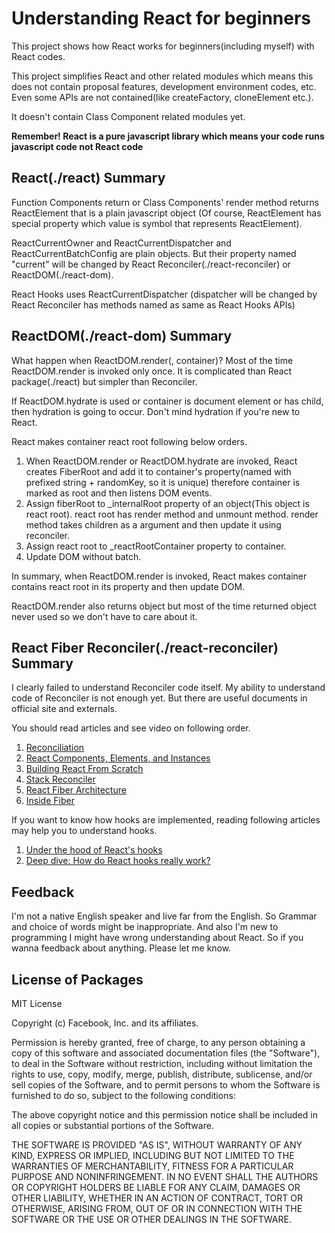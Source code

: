 # Understanding React for beginners

This project shows how React works for beginners(including myself) with React codes.

This project simplifies React and other related modules which means this does not contain proposal features, development environment codes, etc. Even some APIs are not contained(like createFactory, cloneElement etc.).

It doesn't contain Class Component related modules yet.

**Remember! React is a pure javascript library which means your code runs javascript code not React code**

## React(./react) Summary

Function Components return or Class Components' render method returns ReactElement that is a plain javascript object
(Of course, ReactElement has special property which value is symbol that represents ReactElement).

ReactCurrentOwner and ReactCurrentDispatcher and ReactCurrentBatchConfig are plain objects. But their property named "current" will be changed by React Reconciler(./react-reconciler) or ReactDOM(./react-dom).

React Hooks uses ReactCurrentDispatcher (dispatcher will be changed by React Reconciler has methods named as same as React Hooks APIs)

## ReactDOM(./react-dom) Summary

What happen when ReactDOM.render(<App />, container)? Most of the time ReactDOM.render is invoked only once. It is complicated than React package(./react) but simpler than Reconciler.

If ReactDOM.hydrate is used or container is document element or has child, then hydration is going to occur. Don't mind hydration if you're new to React.

React makes container react root following below orders.

1. When ReactDOM.render or ReactDOM.hydrate are invoked, React creates FiberRoot and add it to container's property(named with prefixed string + randomKey, so it is unique) therefore container is marked as root and then listens DOM events.
2. Assign fiberRoot to \_internalRoot property of an object(This object is react root). react root has render method and unmount method. render method takes children as a argument and then update it using reconciler.
3. Assign react root to \_reactRootContainer property to container.
4. Update DOM without batch.

In summary, when ReactDOM.render is invoked, React makes container contains react root in its property and then update DOM.

ReactDOM.render also returns object but most of the time returned object never used so we don't have to care about it.

## React Fiber Reconciler(./react-reconciler) Summary

I clearly failed to understand Reconciler code itself. My ability to understand code of Reconciler is not enough yet. But there are useful documents in official site and externals.

You should read articles and see video on following order.

1. [Reconciliation](https://React.org/docs/reconciliation.html)
2. [React Components, Elements, and Instances](https://reactjs.org/blog/2015/12/18/react-components-elements-and-instances.html)
3. [Building React From Scratch](https://www.youtube.com/watch?v=_MAD4Oly9yg)
4. [Stack Reconciler](https://reactjs.org/docs/implementation-notes.html)
5. [React Fiber Architecture](https://github.com/acdlite/react-fiber-architecture)
6. [Inside Fiber](https://blog.ag-grid.com/inside-fiber-an-in-depth-overview-of-the-new-reconciliation-algorithm-in-react/)

If you want to know how hooks are implemented, reading following articles may help you to understand hooks.

1. [Under the hood of React's hooks](https://medium.com/the-guild/under-the-hood-of-reacts-hooks-system-eb59638c9dba)
2. [Deep dive: How do React hooks really work?](https://www.netlify.com/blog/2019/03/11/deep-dive-how-do-react-hooks-really-work/)

## Feedback

I'm not a native English speaker and live far from the English. So Grammar and choice of words might be inappropriate. And also I'm new to programming I might have wrong understanding about React. So if you wanna feedback about anything. Please let me know.

## License of Packages

MIT License

Copyright (c) Facebook, Inc. and its affiliates.

Permission is hereby granted, free of charge, to any person obtaining a copy
of this software and associated documentation files (the "Software"), to deal
in the Software without restriction, including without limitation the rights
to use, copy, modify, merge, publish, distribute, sublicense, and/or sell
copies of the Software, and to permit persons to whom the Software is
furnished to do so, subject to the following conditions:

The above copyright notice and this permission notice shall be included in all
copies or substantial portions of the Software.

THE SOFTWARE IS PROVIDED "AS IS", WITHOUT WARRANTY OF ANY KIND, EXPRESS OR
IMPLIED, INCLUDING BUT NOT LIMITED TO THE WARRANTIES OF MERCHANTABILITY,
FITNESS FOR A PARTICULAR PURPOSE AND NONINFRINGEMENT. IN NO EVENT SHALL THE
AUTHORS OR COPYRIGHT HOLDERS BE LIABLE FOR ANY CLAIM, DAMAGES OR OTHER
LIABILITY, WHETHER IN AN ACTION OF CONTRACT, TORT OR OTHERWISE, ARISING FROM,
OUT OF OR IN CONNECTION WITH THE SOFTWARE OR THE USE OR OTHER DEALINGS IN THE
SOFTWARE.
